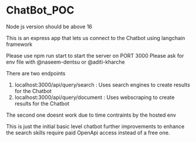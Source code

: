 # ChatBot_POC
Node js version should be above 16

This is an express app that lets us connect to the Chatbot using langchain framework

Please use npm run start to start the server on PORT 3000
Please ask for env file with @naseem-dentsu or @aditi-kharche

There are two endpoints 
1. localhost:3000/api/query/search :  Uses search engines to create results for the Chatbot
2. localhost:3000/api/query/document : Uses webscraping to create results for the Chatbot

The second one doesnt work due to time contraints by the hosted env

This is just the initial basic level chatbot further improvements to enhance the search skills 
require paid OpenApi access instead of a free one. 


